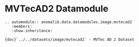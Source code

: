 # MVTecAD2 Datamodule

```{eval-rst}
.. automodule:: anomalib.data.datamodules.image.mvtecad2
   :members:
   :show-inheritance:
```

```{seealso}
{doc}`../../datasets/image/mvtecad2` - MVTec AD 2 Dataset
```
